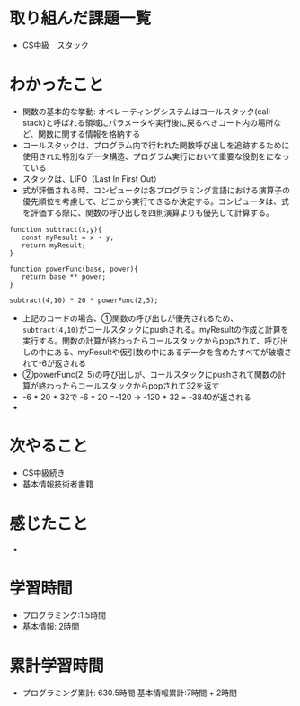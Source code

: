 # 取り組んだ課題一覧
- CS中級　スタック

# わかったこと
- 関数の基本的な挙動: オペレーティングシステムはコールスタック(call stack)と呼ばれる領域にパラメータや実行後に戻るべきコート内の場所など、関数に関する情報を格納する
- コールスタックは、プログラム内で行われた関数呼び出しを追跡するために使用された特別なデータ構造、プログラム実行において重要な役割をになっている
- スタックは、LIFO（Last In First Out）
- 式が評価される時、コンピュータは各プログラミング言語における演算子の優先順位を考慮して、どこから実行できるか決定する。コンピュータは、式を評価する際に、関数の呼び出しを四則演算よりも優先して計算する。
```
function subtract(x,y){
   const myResult = x - y;
   return myResult;
}
 
function powerFunc(base, power){
   return base ** power;
}
 
subtract(4,10) * 20 * powerFunc(2,5);
```
- 上記のコードの場合、①関数の呼び出しが優先されるため、`subtract(4,10)`がコールスタックにpushされる。myResultの作成と計算を実行する。関数の計算が終わったらコールスタックからpopされて、呼び出しの中にある、myResultや仮引数の中にあるデータを含めたすべてが破壊されて-6が返される
- ②powerFunc(2, 5)の呼び出しが、コールスタックにpushされて関数の計算が終わったらコールスタックからpopされて32を返す
- -6 * 20 * 32で -6 * 20 =-120 → -120 * 32 = -3840が返される
- 

# 次やること
- CS中級続き
- 基本情報技術者書籍

# 感じたこと
- 

# 学習時間
- プログラミング:1.5時間
- 基本情報: 2時間

# 累計学習時間
- プログラミング累計: 630.5時間
基本情報累計:7時間 + 2時間



